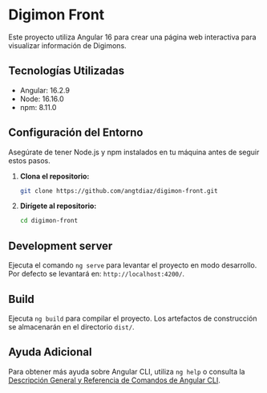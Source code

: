 # Digimon Front

Este proyecto utiliza Angular 16 para crear una página web interactiva para visualizar información de Digimons.

## Tecnologías Utilizadas

- Angular: 16.2.9
- Node: 16.16.0
- npm: 8.11.0

## Configuración del Entorno

Asegúrate de tener Node.js y npm instalados en tu máquina antes de seguir estos pasos.

1. **Clona el repositorio:**

   ```bash
   git clone https://github.com/angtdiaz/digimon-front.git
   ```
2. **Dirígete al repositorio:**
   
   ```bash
   cd digimon-front
   ```

## Development server

Ejecuta el comando `ng serve` para levantar el proyecto en modo desarrollo. Por defecto se levantará en: `http://localhost:4200/`.

## Build

Ejecuta `ng build` para compilar el proyecto. Los artefactos de construcción se almacenarán en el directorio `dist/`.

## Ayuda Adicional

Para obtener más ayuda sobre Angular CLI, utiliza `ng help` o consulta la [Descripción General y Referencia de Comandos de Angular CLI](https://angular.io/cli).

